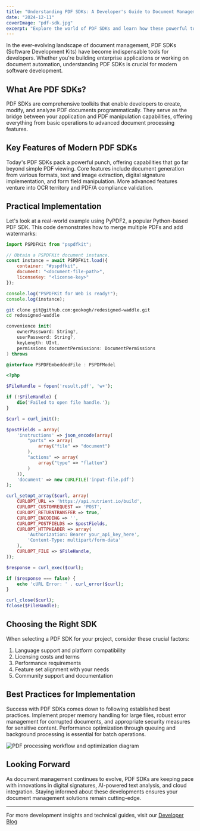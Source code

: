 ```yaml
---
title: "Understanding PDF SDKs: A Developer's Guide to Document Management"
date: "2024-12-11"
coverImage: "pdf-sdk.jpg"
excerpt: "Explore the world of PDF SDKs and learn how these powerful tools can transform your document management capabilities with practical code examples and implementation strategies."
---
```


In the ever-evolving landscape of document management, PDF SDKs (Software Development Kits) have become indispensable tools for developers. Whether you're building enterprise applications or working on document automation, understanding PDF SDKs is crucial for modern software development.

## What Are PDF SDKs?

PDF SDKs are comprehensive toolkits that enable developers to create, modify, and analyze PDF documents programmatically. They serve as the bridge between your application and PDF manipulation capabilities, offering everything from basic operations to advanced document processing features.

## Key Features of Modern PDF SDKs

Today's PDF SDKs pack a powerful punch, offering capabilities that go far beyond simple PDF viewing. Core features include document generation from various formats, text and image extraction, digital signature implementation, and form field manipulation. More advanced features venture into OCR territory and PDF/A compliance validation.

## Practical Implementation

Let's look at a real-world example using PyPDF2, a popular Python-based PDF SDK. This code demonstrates how to merge multiple PDFs and add watermarks:

```javascript
import PSPDFKit from "pspdfkit";

// Obtain a PSPDFKit document instance.
const instance = await PSPDFKit.load({
    container: "#pspdfkit",
    document: "<document-file-path>",
    licenseKey: "<license-key>"
});

console.log("PSPDFKit for Web is ready!");
console.log(instance);
```

```bash
git clone git@github.com:geokogh/redesigned-waddle.git
cd redesigned-waddle
```

```swift
convenience init(
    ownerPassword: String?,
    userPassword: String?,
    keyLength: UInt,
    permissions documentPermissions: DocumentPermissions
) throws
```

```objective-c
@interface PSPDFEmbeddedFile : PSPDFModel
```

```php
<?php

$FileHandle = fopen('result.pdf', 'w+');

if (!$FileHandle) {
    die('Failed to open file handle.');
}

$curl = curl_init();

$postFields = array(
    'instructions' => json_encode(array(
        "parts" => array(
            array("file" => "document")
        ),
        "actions" => array(
            array("type" => "flatten")
        )
    )),
    'document' => new CURLFILE('input-file.pdf')
);

curl_setopt_array($curl, array(
    CURLOPT_URL => 'https://api.nutrient.io/build',
    CURLOPT_CUSTOMREQUEST => 'POST',
    CURLOPT_RETURNTRANSFER => true,
    CURLOPT_ENCODING => '',
    CURLOPT_POSTFIELDS => $postFields,
    CURLOPT_HTTPHEADER => array(
        'Authorization: Bearer your_api_key_here',
        'Content-Type: multipart/form-data'
    ),
    CURLOPT_FILE => $FileHandle,
));

$response = curl_exec($curl);

if ($response === false) {
    echo 'cURL Error: ' . curl_error($curl);
}

curl_close($curl);
fclose($FileHandle);
```

## Choosing the Right SDK

When selecting a PDF SDK for your project, consider these crucial factors:

1. Language support and platform compatibility
2. Licensing costs and terms
3. Performance requirements
4. Feature set alignment with your needs
5. Community support and documentation

## Best Practices for Implementation

Success with PDF SDKs comes down to following established best practices. Implement proper memory handling for large files, robust error management for corrupted documents, and appropriate security measures for sensitive content. Performance optimization through queuing and background processing is essential for batch operations.

![PDF processing workflow and optimization diagram](pdf-processing.jpg)

## Looking Forward

As document management continues to evolve, PDF SDKs are keeping pace with innovations in digital signatures, AI-powered text analysis, and cloud integration. Staying informed about these developments ensures your document management solutions remain cutting-edge.

---
For more development insights and technical guides, visit our [Developer Blog](https://nutrient.io/blog)